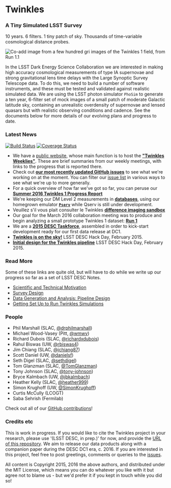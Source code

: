 # Twinkles
### A Tiny Simulated LSST Survey

10 years. 6 filters. 1 tiny patch of sky. Thousands of time-variable cosmological distance probes.

![Co-add image from a few hundred *gri* images of the Twinkles 1 field, from Run 1.1 ](https://cloud.githubusercontent.com/assets/945715/14874645/529e031a-0cb7-11e6-92a7-a000c8514d11.png)

In the LSST Dark Energy Science Collaboration we are interested in
making high accuracy cosmological measurements of type IA supernovae and
strong gravitational lens time delays with the Large Synoptic Survey
Telescope data. To do this, we need to build a number of software
instruments, and these must be tested and validated against realistic
simulated data. We are using the LSST photon simulator `PhoSim` to
generate a ten year, 6-filter set of mock images of a small patch of
moderate Galactic latitude sky, containing an unrealistic overdensity of
supernovae and lensed quasars but with realistic observing conditions
and cadence. See the documents below for more details of our evolving
plans and progress to date.

### Latest News

[![Build Status](https://travis-ci.org/LSSTDESC/Twinkles.svg?branch=master)](https://travis-ci.org/LSSTDESC/Twinkles) [![Coverage Status](https://coveralls.io/repos/github/LSSTDESC/Twinkles/badge.svg?branch=master)](https://coveralls.io/github/LSSTDESC/Twinkles?branch=master)

* We have a [public website](https://lsstdesc.github.io/Twinkles/), whose main function is to host the **["Twinkles Weeklies"](https://lsstdesc.github.io/Twinkles/weekly/index.html)**. These are brief summaries from our weekly meetings, with links to the progress that is reported there.
* Check out **[our most recently updated GitHub issues](https://github.com/LSSTDESC/Twinkles/issues?q=is%3Aissue+is%3Aopen+sort%3Aupdated-desc)** to see what we're working on at the moment. You can filter our [issue list](https://github.com/LSSTDESC/Twinkles) in various ways to see what we're up to more generally.
* For a quick overview of how far we've got so far, you can peruse our **[Summer 2016 Twinkles 1 Progress Report](https://github.com/LSSTDESC/Twinkles/blob/master/doc/Summary_2016Q2.md)**
* We're keeping our DM Level 2 measurements in **[databases](https://github.com/LSSTDESC/Twinkles/blob/master/doc/Database.md)**, using our homegrown emulator **[`Pserv`](https://github.com/LSSTDESC/Pserv)** while Qserv is still under development.
* Veuillez s'il vous plait consulter le Twinkles **[difference imaging sandbox](https://github.com/LSSTDESC/Twinkles/wiki/A-sandbox-for-difference-imaging)**
* Our goal for the March 2016 collaboration meeting was to produce and begin analyzing a small prototype Twinkles 1 dataset: **[Run 1](https://github.com/LSSTDESC/Twinkles/blob/master/doc/Run1.md)**
* We are a **[2015 DESC Taskforce](https://github.com/LSSTDESC/Twinkles/blob/master/doc/Taskforce2015_Twinkles.md)**, assembled in order to kick-start development ready for our first data release at DC1.
* **[Twinkles is on the sky!](http://github.com/LSSTDESC/Twinkles/blob/master/examples/notebooks/First%20Light.ipynb)**  LSST DESC Hack Day, February 2015.
* **[Initial design for the Twinkles pipeline](https://confluence.slac.stanford.edu/display/LSSTDESC/Twinkles+flow+chart)** LSST DESC Hack Day, February 2015.


### Read More

Some of these links are quite old, but will have to do while we write
up our progress so far as a set of LSST DESC Notes.
* [Scientific and Technical Motivation](https://github.com/LSSTDESC/Twinkles/blob/master/doc/Motivation.md)
* [Survey Design](https://github.com/LSSTDESC/Twinkles/blob/master/doc/Design.md)
* [Data Generation and Analysis: Pipeline Design](https://github.com/LSSTDESC/Twinkles/blob/master/doc/Organisation.md)
* [Getting Set Up to Run Twinkles Simulations](https://github.com/LSSTDESC/Twinkles/blob/master/doc/Setup.md)


### People

* Phil Marshall (SLAC,
[@drphilmarshall](https://github.com/LSSTDESC/Twinkles/issues?q=assignee%3Adrphilmarshall))
* Michael Wood-Vasey (Pitt,
[@wmwv](https://github.com/LSSTDESC/Twinkles/issues?q=assignee%3Awmwv))
* Richard Dubois (SLAC,
[@richardxdubois](https://github.com/LSSTDESC/Twinkles/issues?q=assignee%3Arichardxdubois))
* Rahul Biswas (UW,
[@rbiswas4](https://github.com/LSSTDESC/Twinkles/issues?q=assignee%3Arbiswas4))
* Jim Chiang (SLAC,
[@jchiang87](https://github.com/LSSTDESC/Twinkles/issues?q=assignee%3Ajchiang87))
* Scott Daniel (UW,
[@danielsf](https://github.com/LSSTDESC/Twinkles/issues?q=assignee%3Adanielsf))
* Seth Digel (SLAC,
[@sethdigel](https://github.com/LSSTDESC/Twinkles/issues?q=assignee%3Asethdigel))
* Tom Glanzman (SLAC,
[@TomGlanzman](https://github.com/LSSTDESC/Twinkles/issues?q=assignee%3ATomGlanzman))
* Tony Johnson (SLAC,
[@tony-johnson](https://github.com/LSSTDESC/Twinkles/issues?q=assignee%3Atony-johnson))
* Bryce Kalmbach (UW,
[@jbkalmbach](https://github.com/LSSTDESC/Twinkles/issues?q=assignee%3Ajbkalmbach))
* Heather Kelly (SLAC, [@heather999](https://github.com/LSSTDESC/Twinkles/issues?q=assignee%3Aheather999))
* Simon Krughoff (UW,
[@SimonKrughoff](https://github.com/LSSTDESC/Twinkles/issues?q=assignee%3ASimonKrughoff))
* Curtis McCully (LCOGT)
* Saba Sehrish (Fermilab)


Check out all of our [GitHub contributions](https://github.com/LSSTDESC/Twinkles/graphs/contributors)!

### Credits etc

This is work in progress. If you would like to cite the Twinkles project in your research, please use '(LSST DESC, in prep.)' for now, and provide the [URL of this repository](https://github.com/LSSTDESC/Twinkles). We aim to release our data products along with a companion paper during the DESC DC1 era, c. 2016. If you are interested in this project, feel free to post greetings, comments or queries to the [issues](https://github.com/LSSTDESC/Twinkles/issues).  

All content is Copyright 2015, 2016 the above authors, and distributed under the MIT License, which means you can do whatever you like with it but agree not to blame us - but we'd prefer it if you kept in touch while you did so!
